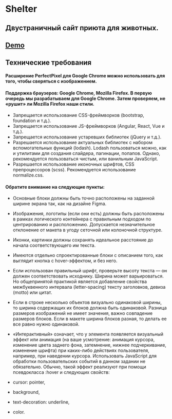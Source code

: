 # Shelter

## Двустраничный сайт приюта для животных.

## [Demo](https://rtinit.github.io/rss-task-shelter/pages/main/)

## Технические требования

#### Расширение PerfectPixel для Google Chrome можно использовать для того, чтобы сверяться с изображением.

#### Поддержка браузеров: Google Chrome, Mozilla Firefox. В первую очередь мы разрабатываем для Google Chrome. Затем проверяем, не «рушит» ли Mozilla Firefox наши стили.

- Запрещается использование CSS-фреймворков (bootstrap, foundation и т.д.).
- Запрещается использование JS-фреймворков (Angular, React, Vue и т.д.).
- Запрещается использование устаревших библиотек (jQuery и т.д.).
- Разрешается использование актуальных библиотек с набором вспомогательных функций (lodash). Lodash пользоваться можно, как и утилитами для создания слайдера, пагинации, попапов. Однако, рекомендуется пользоваться чистым, или ванильным JavaScript.
- Разрешается использование иконочных шрифтов, CSS препроцессоров (scss).
  Рекомендуется использование normalize.css.

#### Обратите внимание на следующие пункты:

- Основные блоки должны быть точно расположены на заданной ширине экрана так, как на дизайне Figma.
- Изображения, логотипы (если они есть) должны быть расположены в рамках логического контейнера с правильным подходом по центрированию и расположению. Допускается незначительное отклонение от макета в угоду сеточной или колоночной структуре.
- Иконки, картинки должны сохранять идеальное расстояние до начала соответствующего им текста.
- Имеются отдельно спроектированные блоки с описанием того, как выглядит кнопка с hover-эффектом, и без него.
- Если использован правильный шрифт, проверьте высоту текста — он должен соответствовать исходнику. Ширина может варьироваться. Но общепринятой практикой является добавление свойства межбуквенного интервала (letter-spacing) тексту заголовков, девиза (motto) или цитат.
- Если в строке несколько объектов визуально одинаковой ширины, то ширина содержащих их блоков должна быть одинаковой. Разница размеров изображений не имеет значения, важно совпадение размеров блоков. Если в макете ширина блоков разная, то делать ее все равно нужно одинаковой.
- «Интерактивный» означает, что у элемента появляется визуальный эффект или анимация (на ваше усмотрение: анимация курсора, изменение цвета заднего фона, затемнение, нижнее подчеркивание, изменение шрифта) при каких-либо действиях пользователя, например, при наведении курсора. Использовать JavaScript для обработки пользовательских событий в данном задании не обязательно. Обычно, такой эффект реализуют при помощи псевдокласса :hover и следующих свойств:

- cursor: pointer,
- background,
- text-decoration: underline,
- color.

